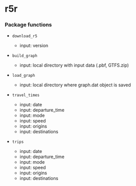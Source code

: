 
# r5r




### Package functions

- `download_r5`
  - input: version
  
- `build_graph`
  - input: local directory with input data (.pbf, GTFS.zip)

- `load_graph`
  - input: local directory where graph.dat object is saved


- `travel_times`
  - input: date
  - input: departure_time
  - input: mode
  - input: speed
  - input: origins
  - input: destinations


  
- `trips`
  - input: date
  - input: departure_time
  - input: mode
  - input: speed
  - input: origins
  - input: destinations


